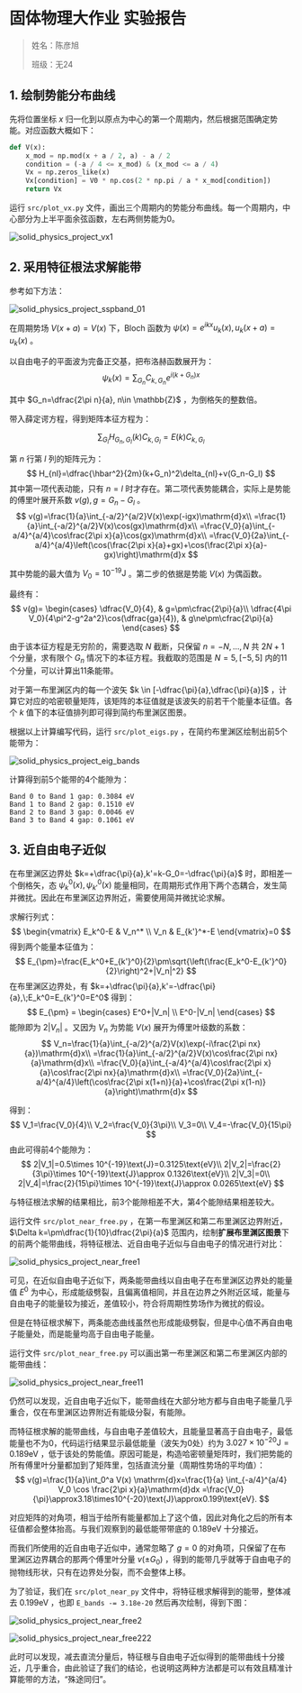 # 固体物理大作业 实验报告

> 姓名：陈彦旭
>
> 班级：无24

## 1. 绘制势能分布曲线

先将位置坐标 $x$ 归一化到以原点为中心的第一个周期内，然后根据范围确定势能。对应函数大概如下：

```python
def V(x):
    x_mod = np.mod(x + a / 2, a) - a / 2
    condition = (-a / 4 <= x_mod) & (x_mod <= a / 4)
    Vx = np.zeros_like(x)
    Vx[condition] = V0 * np.cos(2 * np.pi / a * x_mod[condition])
    return Vx
```

运行 `src/plot_vx.py` 文件，画出三个周期内的势能分布曲线。每一个周期内，中心部分为上半平面余弦函数，左右两侧势能为0。

![solid_physics_project_vx1](https://cdn.jsdelivr.net/gh/DerrickMarcus/picgo_image/images/solid_physics_project_vx1.png)



## 2. 采用特征根法求解能带

参考如下方法：

![solid_physics_project_sspband_01](https://cdn.jsdelivr.net/gh/DerrickMarcus/picgo_image/images/solid_physics_project_sspband_01.png)

在周期势场 $V(x+a)=V(x)$ 下，Bloch 函数为 $\psi(x)=e^{ikx}u_k(x),\,u_k(x+a)=u_k(x)$  。

以自由电子的平面波为完备正交基，把布洛赫函数展开为：
$$
\psi_k(x)=\sum_{G_n} C_{k,G_n}e^{i(k+G_n)x}
$$

其中 $G_n=\dfrac{2\pi n}{a}, n\in \mathbb{Z}$ ，为倒格矢的整数倍。

带入薛定谔方程，得到矩阵本征方程为：

$$
\sum_{G_l}H_{G_n,G_l}(k)C_{k,G_l}=E(k)C_{k,G_l}
$$

第 $n$ 行第 $l$ 列的矩阵元为：
$$
H_{nl}=\dfrac{\hbar^2}{2m}(k+G_n)^2\delta_{nl}+v(G_n-G_l)
$$
其中第一项代表动能，只有 $n=l$ 时才存在。第二项代表势能耦合，实际上是势能的傅里叶展开系数 $v(g), g=G_n-G_l$ 。
$$
v(g)=\frac{1}{a}\int_{-a/2}^{a/2}V(x)\exp(-igx)\mathrm{d}x\\
=\frac{1}{a}\int_{-a/2}^{a/2}V(x)\cos(gx)\mathrm{d}x\\
=\frac{V_0}{a}\int_{-a/4}^{a/4}\cos\frac{2\pi x}{a}\cos(gx)\mathrm{d}x\\
=\frac{V_0}{2a}\int_{-a/4}^{a/4}\left(\cos(\frac{2\pi x}{a}+gx)+\cos(\frac{2\pi x}{a}-gx)\right)\mathrm{d}x
$$

其中势能的最大值为 $V_0=10^{-19}\text{J}$ 。第二步的依据是势能 $V(x)$ 为偶函数。

最终有：
$$
v(g)=
\begin{cases}
\dfrac{V_0}{4}, & g=\pm\cfrac{2\pi}{a}\\
\dfrac{4\pi V_0}{4\pi^2-g^2a^2}\cos(\dfrac{ga}{4}), & g\ne\pm\cfrac{2\pi}{a}
\end{cases}
$$

由于该本征方程是无穷阶的，需要选取 $N$ 截断，只保留 $n=-N,...,N$ 共 $2N+1$ 个分量，求有限个 $G_n$ 情况下的本征方程。我截取的范围是 $N=5,[-5, 5]$ 内的11个分量，可以计算出11条能带。

对于第一布里渊区内的每一个波矢 $k \in [-\dfrac{\pi}{a},\dfrac{\pi}{a}]$ ，计算它对应的哈密顿量矩阵，该矩阵的本征值就是该波矢的前若干个能量本征值。各个 $k$ 值下的本征值排列即可得到简约布里渊区图景。

根据以上计算编写代码，运行 `src/plot_eigs.py` ，在简约布里渊区绘制出前5个能带为：

![solid_physics_project_eig_bands](https://cdn.jsdelivr.net/gh/DerrickMarcus/picgo_image/images/solid_physics_project_eig_bands.png)

计算得到前5个能带的4个能隙为：

```text
Band 0 to Band 1 gap: 0.3084 eV
Band 1 to Band 2 gap: 0.1510 eV
Band 2 to Band 3 gap: 0.0046 eV
Band 3 to Band 4 gap: 0.1061 eV
```



## 3. 近自由电子近似

在布里渊区边界处 $k=+\dfrac{\pi}{a},k'=k-G_0=-\dfrac{\pi}{a}$ 时，即相差一个倒格矢，态 $\psi_k^0(x),\psi_{k'}^0(x)$ 能量相同，在周期形式作用下两个态耦合，发生简并微扰。因此在布里渊区边界附近，需要使用简并微扰论求解。

求解行列式：
$$
\begin{vmatrix}
E_k^0-E & V_n^* \\
V_n & E_{k'}^*-E
\end{vmatrix}=0
$$
得到两个能量本征值为：
$$
E_{\pm}=\frac{E_k^0+E_{k'}^0}{2}\pm\sqrt{\left(\frac{E_k^0-E_{k'}^0}{2}\right)^2+|V_n|^2}
$$
在布里渊区边界处，有 $k=+\dfrac{\pi}{a},k'=-\dfrac{\pi}{a},\;E_k^0=E_{k'}^0=E^0$ 得到：
$$
E_{\pm} =
\begin{cases}
E^0+|V_n| \\
E^0-|V_n|
\end{cases}
$$
能隙即为 $2|V_n|$ 。又因为 $V_n$ 为势能 $V(x)$ 展开为傅里叶级数的系数：
$$
V_n=\frac{1}{a}\int_{-a/2}^{a/2}V(x)\exp(-i\frac{2\pi nx}{a})\mathrm{d}x\\
=\frac{1}{a}\int_{-a/2}^{a/2}V(x)\cos\frac{2\pi nx}{a}\mathrm{d}x\\
=\frac{V_0}{a}\int_{-a/4}^{a/4}\cos\frac{2\pi x}{a}\cos\frac{2\pi nx}{a}\mathrm{d}x\\
=\frac{V_0}{2a}\int_{-a/4}^{a/4}\left(\cos\frac{2\pi x(1+n)}{a}+\cos\frac{2\pi x(1-n)}{a}\right)\mathrm{d}x
$$

得到：
$$
V_1=\frac{V_0}{4}\\
V_2=\frac{V_0}{3\pi}\\
V_3=0\\
V_4=-\frac{V_0}{15\pi}
$$
由此可得前4个能隙为：
$$
2|V_1|=0.5\times 10^{-19}\text{J}=0.3125\text{eV}\\
2|V_2|=\frac{2}{3\pi}\times 10^{-19}\text{J}\approx 0.1326\text{eV}\\
2|V_3|=0\\
2|V_4|=\frac{2}{15\pi}\times 10^{-19}\text{J}\approx 0.0265\text{eV}
$$



与特征根法求解的结果相比，前3个能隙相差不大，第4个能隙结果相差较大。



运行文件 `src/plot_near_free.py` ，在第一布里渊区和第二布里渊区边界附近， $\Delta k=\pm\dfrac{1}{10}\dfrac{2\pi}{a}$ 范围内，绘制**扩展布里渊区图景**下的前两个能带曲线，将特征根法、近自由电子近似与自由电子的情况进行对比：

![solid_physics_project_near_free1](https://cdn.jsdelivr.net/gh/DerrickMarcus/picgo_image/images/solid_physics_project_near_free1.png)

可见，在近似自由电子近似下，两条能带曲线以自由电子在布里渊区边界处的能量值 $E^0$ 为中心，形成能级劈裂，且偏离值相同，并且在边界之外附近区域，能量与自由电子的能量较为接近，差值较小，符合将周期性势场作为微扰的假设。

但是在特征根求解下，两条能态曲线虽然也形成能级劈裂，但是中心值不再自由电子能量处，而是能量均高于自由电子能量。

运行文件 `src/plot_near_free.py` 可以画出第一布里渊区和第二布里渊区内部的能带曲线：

![solid_physics_project_near_free11](https://cdn.jsdelivr.net/gh/DerrickMarcus/picgo_image/images/solid_physics_project_near_free11.png)

仍然可以发现，近自由电子近似下，能带曲线在大部分地方都与自由电子能量几乎重合，仅在布里渊区边界附近有能级分裂，有能隙。

而特征根求解的能带曲线，与自由电子差值较大，且能量显著高于自由电子，最低能量也不为0，代码运行结果显示最低能量（波矢为0处）约为 $3.027\times10^{-20}\text{J}=0.189\text{eV}$ ，低于该处的势能值。原因可能是，构造哈密顿量矩阵时，我们把势能的所有傅里叶分量都加到了矩阵里，包括直流分量（周期性势场的平均值）：
$$
v(g)=\frac{1}{a}\int_0^a V(x) \mathrm{d}x=\frac{1}{a} \int_{-a/4}^{a/4} V_0 \cos \frac{2\pi x}{a}\mathrm{d}dx =\frac{V_0}{\pi}\approx3.18\times10^{-20}\text{J}\approx0.199\text{eV}.
$$

对应矩阵的对角项，相当于给所有能量都加上了这个值，因此对角化之后的所有本征值都会整体抬高。与我们观察到的最低能带带底的 $0.189\text{eV}$ 十分接近。

而我们所使用的近自由电子近似中，通常忽略了 $g=0$ 的对角项，只保留了在布里渊区边界耦合的那两个傅里叶分量 $v(\pm G_0)$ ，得到的能带几乎就等于自由电子的抛物线形状，只有在边界处分裂，而不会整体上移。

为了验证，我们在 `src/plot_near_py` 文件中，将特征根求解得到的能带，整体减去 $0.199\text{eV}$ ，也即 `E_bands -= 3.18e-20` 然后再次绘制，得到下图：

![solid_physics_project_near_free2](https://cdn.jsdelivr.net/gh/DerrickMarcus/picgo_image/images/solid_physics_project_near_free2.png)

![solid_physics_project_near_free222](https://cdn.jsdelivr.net/gh/DerrickMarcus/picgo_image/images/solid_physics_project_near_free222.png)

此时可以发现，减去直流分量后，特征根与自由电子近似得到的能带曲线十分接近，几乎重合，由此验证了我们的结论，也说明这两种方法都是可以有效且精准计算能带的方法，“殊途同归”。
